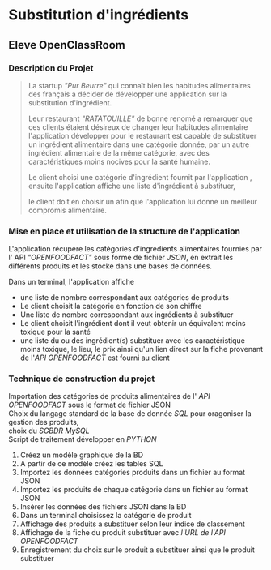 # Substitution d'ingrédients

## Eleve OpenClassRoom

### Description du Projet

>La startup *"Pur Beurre"* qui connaît bien les habitudes alimentaires des français a décider de développer une application sur la substitution d'ingrédient.
>
>Leur restaurant *"RATATOUILLE"* de bonne renomé a remarquer que ces clients étaient désireux de changer leur habitudes alimentaire
l'application développer pour le restaurant est capable de substituer un ingrédient alimentaire dans une catégorie donnée, par un autre ingrédient alimentaire de la même catégorie, avec des caractéristiques moins nocives pour la santé humaine.
>
>Le client choisi une catégorie d'ingrédient fournit par l'application , ensuite l'application affiche une liste d'ingrédient à substituer,
>
>le client doit en choisir un afin que l'application lui donne un meilleur compromis alimentaire.

### Mise en place et utilisation de la structure de l'application

L'application récupére les catégories d'ingrédients alimentaires fournies par l' API *"OPENFOODFACT"* sous forme de fichier *JSON*, en extrait les différents produits et les stocke dans une bases de données.

Dans un terminal, l'application affiche
* une liste de nombre correspondant aux catégories de produits
* Le client choisit la catégorie en fonction de son chiffre
* Une liste  de nombre correspondant aux ingrédients à substituer
* Le client choisit l'ingrédient dont il veut obtenir un équivalent moins toxique pour la santé
* une liste du ou des ingrédient(s) substituer avec les caractéristique moins toxique, le lieu, le prix ainsi qu'un lien direct sur la fiche provenant de l'*API OPENFOODFACT* est fourni au client

### Technique de construction du projet

Importation des catégories de produits alimentaires de l' *API OPENFOODFACT* sous le format de fichier JSON  
Choix du langage standard de la base de donnée *SQL* pour oragoniser la gestion des produits,  
choix du *SGBDR MySQL*  
Script de traitement développer en *PYTHON*

1. Créez un modèle graphique de la BD
2. A partir de ce modèle créez les tables SQL
3. Importez les données catégories produits dans un fichier au format JSON
4. Importez les produits de chaque catégorie dans un fichier au format JSON
5. Insérer les données des fichiers JSON dans la BD
6. Dans un terminal choisissez la catégorie de produit
7. Affichage des produits a substituer selon leur indice de classement
8. Affichage de la fiche du produit substituer avec *l'URL de l'API OPENFOODFACT*
9. Enregistrement du choix sur le produit a substituer ainsi que le produit substituer
